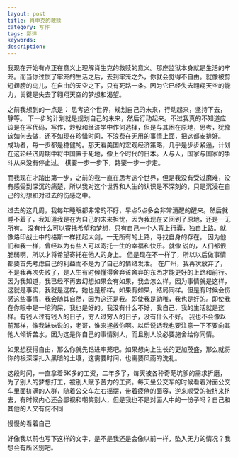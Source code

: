 ```yaml
---
layout: post
title: 肖申克的救赎
category: 写作
tags: 影评
keywords: 
description: 
---
```





我现在开始有点正在意义上理解肖生克的救赎的意义。那座监狱本身就是生活的牢笼。而当你过惯了牢笼的生活之后，去到牢笼之外，你就会觉得不自由。就像被剪短翅膀的鸟儿，在自由的天空之下，只有死路一条。因为它已经失去翱翔天空的能力，关键是失去了翱翔天空的梦想和渴望。

之前我想到的一点是：
思考这个世界，规划自己的未来，行动起来，坚持下去，静等。
下一步的计划就是规划自己的未来，然后行动起来。不过我真的不知道应该是在写代码，写作，炒股和经济学中作何选择，但是与其困在原地，思考，犹豫该如何去做，还不如现在珍惜时间，不浪费在无用的事情上面，把这都安排好。
成功者，每一步都是稳健的。那天看美国的宏观经济策略，几乎是步步紧逼，计划在这轮经济周期中将中国置于死地，像上个时代的日本。人与人，国家与国家的争斗从来没有停止过。
棋要一步一步下，路要一步一步走。

而我现在才踏出第一步，之前的我一直在思考这个世界，但是我没有受过磨难，没有感受到深沉的痛楚，所以我对这个世界和人生的认识是不深刻的，只是沉浸在自己的幻想和对过去的伤感之中。

过去的这几周，我每年睡眠都非常的不好，早点5点多会非常清醒的醒来。然后就睡不着了，我知道我是在为自己的未来担忧，因为我现在又回到了原地，还是一无所有。
没有什么可以寄托希望和梦想，只有自己一个人背上行囊，独自上路。就像烙印战士中的格斯一样扛起大剑，一无所有的上路，寻找自身的存在。
因为他们和我一样，曾经以为有些人可以寄托一生的幸福和快乐。就像 说的，人们都很脆弱啊，所以才将希望寄托在他人的身上。
但是现在不一样了，所以以后做事情都要首先考虑自己的利益而不是为了自己的情绪发泄。
在广州，我再次放弃了，不是我再次失败了，是人生有时候懂得舍弃该舍弃的东西才能更好的上路和前行。因为我知道，我已经不再去幻想如果会有如果，我会怎么样。因为事情就是这样，这就是事实，我就是这样，她也是那样。如果有如果，结局同样。但是有时候会伤感这些事情，我会随其自然，因为这还是我。即使我是幼稚，我也是好的。即使我在你眼中是一坨狗屎，我也是好的。我没有什么不好，我自己，我的生活就是这样。有钱人过有钱人的日子，穷人过穷人的日子，没有什么不好。
我也不会像以前那样，像我妹妹说的，老哥，谁来拯救你啊。以后说话我也要注意一下不要向其他人倾诉苦水，因为这是你自己的事情别人，而且别人没必要施舍给你同情。


如果想获得自由，那么你就先钻进牢笼吧。如果想向上生长的更加茂盛，那么就将你的根深深扎入黑暗的土壤，这需要时间，也需要风雨的洗礼。

这段时间，一直拿着5K多的工资，二年多了，每天被各种奇葩坑爹的需求折磨，为了别人的梦想打工，被别人赋予苦力的工资。每天坐公交车的时候看着对面公交车里面挤满的人群，随着公交车左右摇摆，带着疲倦的面容，逆来顺受的被挤来挤去，有时候内心还会鄙视和嘲笑别人，但是我也不是对面人中的一份子吗？自己和其他的人又有何不同

慢慢的看着自己


好像我以前也写下这样的文字，是不是我还是会像以前一样，坠入无力的情况？我想会有所区别吧。




